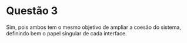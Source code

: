 # Questão 3

Sim, pois ambos tem o mesmo objetivo de ampliar a coesão do 
sistema, definindo bem o papel singular de cada interface.